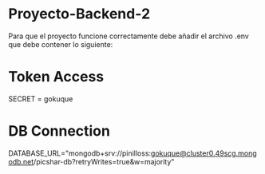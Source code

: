 # Proyecto-Backend-2

Para que el proyecto funcione correctamente debe añadir el archivo .env que debe contener lo siguiente:

# Token Access
SECRET = gokuque

# DB Connection
DATABASE_URL="mongodb+srv://pinilloss:gokuque@cluster0.49scg.mongodb.net/picshar-db?retryWrites=true&w=majority"

